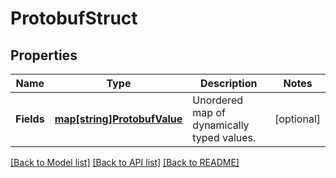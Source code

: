 # ProtobufStruct

## Properties

Name | Type | Description | Notes
------------ | ------------- | ------------- | -------------
**Fields** | [**map[string]ProtobufValue**](protobufValue.md) | Unordered map of dynamically typed values. | [optional] 

[[Back to Model list]](../README.md#documentation-for-models) [[Back to API list]](../README.md#documentation-for-api-endpoints) [[Back to README]](../README.md)


